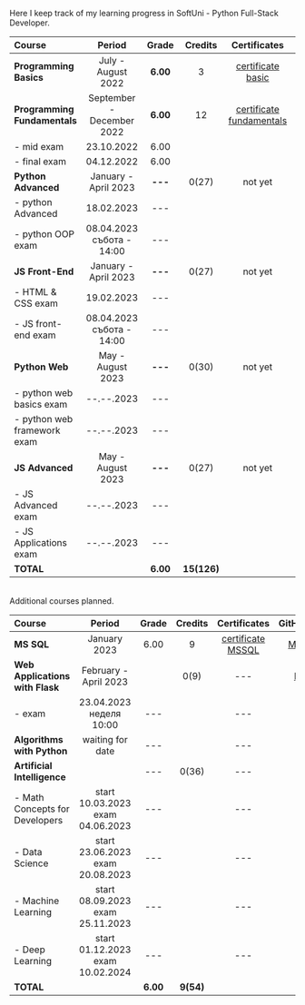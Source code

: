 
Here I keep track of my learning progress in SoftUni - Python Full-Stack Developer.

| Course                       |             Period              |  Grade   |   Credits   |        Certificates        |   GitHubRepo   |
|:-----------------------------|:-------------------------------:|:--------:|:-----------:|:--------------------------:|:--------------:|
| **Programming Basics**       |       July - August 2022        | **6.00** |      3      |    [certificate basic]     |    [basic]     |
| **Programming Fundamentals** |    September - December 2022    | **6.00** |     12      | [certificate fundamentals] | [fundamentals] |
| - mid exam                   |           23.10.2022            |   6.00   |             |                            |                |
| - final exam                 |           04.12.2022            |   6.00   |             |                            |                |
| **Python Advanced**          |      January - April 2023       | **---**  |    0(27)    |          not yet           |                |
| - python Advanced            |           18.02.2023            |   ---    |             |                            |   [advanced]   |
| - python OOP exam            | 08.04.2023 <br/> събота - 14:00 |   ---    |             |                            |     [OOP]      |
| **JS Front-End**             |      January - April 2023       | **---**  |    0(27)    |          not yet           |                |
| - HTML & CSS exam            |           19.02.2023            |   ---    |             |                            |  [HTML & CSS]  |
| - JS front-end exam          | 08.04.2023 <br/> събота - 14:00 |   ---    |             |                            |                |
| **Python Web**               |        May - August 2023        | **---**  |    0(30)    |          not yet           |                |
| - python web basics exam     |           --.--.2023            |   ---    |             |                            |  [web basic]   |
| - python web framework exam  |           --.--.2023            |   ---    |             |                            |                |
| **JS Advanced**              |        May - August 2023        | **---**  |    0(27)    |          not yet           |                |
| - JS Advanced exam           |           --.--.2023            |   ---    |             |                            |                |
| - JS Applications exam       |           --.--.2023            |   ---    |             |                            |                |
| **TOTAL**                    |                                 | **6.00** | **15(126)** |                            |                |

[basic]:https://github.com/VelinIliev/python-basic-softuni 
[fundamentals]: https://github.com/VelinIliev/python-fundamentals-softuni
[advanced]: https://github.com/VelinIliev/python-advanced-softuni
[OOP]: https://github.com/VelinIliev/python_oop_softuni
[HTML & CSS]:https://github.com/VelinIliev/html-and-css-softuni
[web basic]: https://github.com/VelinIliev/python_web_basics

[certificate basic]:https://softuni.bg/certificates/details/140540/cdc98c99
[certificate fundamentals]: https://softuni.bg/certificates/details/148794/32086962

<br>
Additional courses planned.

| Course                                |                 Period                 |  Grade   |  Credits  |    Certificates     | GitHubRepo |
|:--------------------------------------|:--------------------------------------:|:--------:|:---------:|:-------------------:|:----------:|
| **MS SQL**                            |              January 2023              |   6.00   |     9     | [certificate MSSQL] |  [MS SQL]  |
| **Web Applications <br/> with Flask** |         February - April 2023          |          |   0(9)    |         ---         |  [Flask]   |
| - exam                                |      23.04.2023<br/>неделя 10:00       |   ---    |           |         ---         |            |
| **Algorithms <br/> with Python**      |            waiting for date            |   ---    |           |         ---         |            |
| **Artificial Intelligence**           |                                        |   ---    |   0(36)   |         ---         |    ---     |
| - Math Concepts for <br/> Developers  | start 10.03.2023<br/>  exam 04.06.2023 |   ---    |           |         ---         |    ---     |
| - Data Science                        | start 23.06.2023 <br/> exam 20.08.2023 |   ---    |           |         ---         |    ---     |
| - Machine Learning                    | start 08.09.2023<br/> exam 25.11.2023  |   ---    |           |         ---         |    ---     |
| - Deep Learning                       | start 01.12.2023 <br/> exam 10.02.2024 |   ---    |           |         ---         |    ---     |
| **TOTAL**                             |                                        | **6.00** | **9(54)** |                     |            |

[MS SQL]: https://github.com/VelinIliev/mssql-softuni
[Flask]: https://github.com/VelinIliev/Web-Applications-with-Flask---SoftUni
[certificate MSSQL]: https://softuni.bg/certificates/details/157955/30bb58a2


